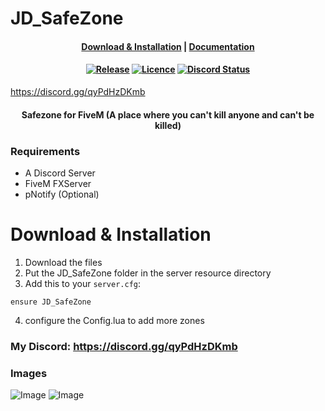 # JD_SafeZone
<h4 align="center">
	<a href="#download--installation">Download & Installation</a>
	|
	<a href="https://docs.jokedevil.com/JD_logs">Documentation</a>
</h4>
<h4 align="center">
	<a href="https://github.com/JokeDevil/JD_SafeZone/releases/latest" title=""><img alt="Release" src="https://img.shields.io/github/v/release/JokeDevil/JD_SafeZone"></a>
	<a href="LICENSE" title=""><img alt="Licence" src="https://img.shields.io/github/license/JokeDevil/JD_SafeZone.svg"></a>
	<a href="https://discord.gg/qyPdHzDKmb" title=""><img alt="Discord Status" src="https://discordapp.com/api/guilds/721339695199682611/widget.png"></a>
</h4>

https://discord.gg/qyPdHzDKmb

<h4 align="center">
 Safezone for FiveM (A place where you can't kill anyone and can't be killed)
</h4>

### Requirements
- A Discord Server
- FiveM FXServer
- pNotify (Optional)

# Download & Installation

1. Download the files
2. Put the JD_SafeZone folder in the server resource directory
3. Add this to your `server.cfg`:
```
ensure JD_SafeZone
```
4. configure the Config.lua to add more zones
### My Discord: https://discord.gg/qyPdHzDKmb

### Images
![Image](https://i.gyazo.com/fefe100e0d859b6160fb1d05ee707d22.jpg)
![Image](https://i.gyazo.com/9c5ac850e1589181e11ac02207e31b93.jpg)
